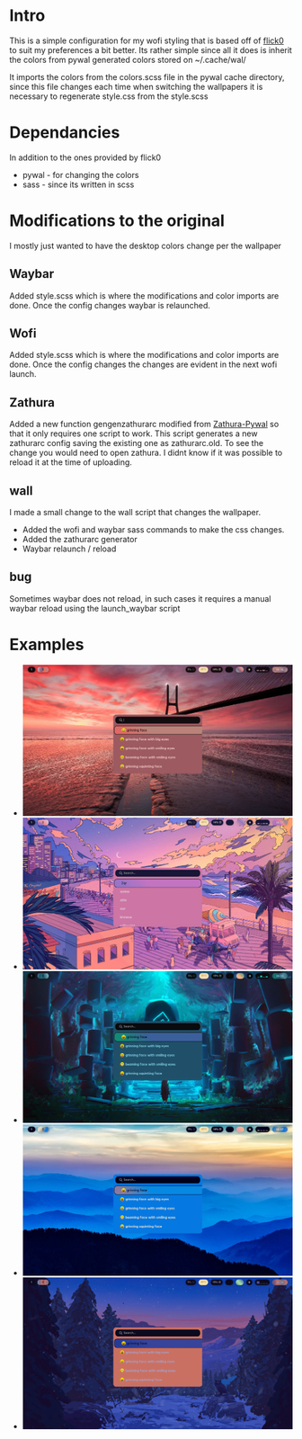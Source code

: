 # Intro
This is a simple configuration for my wofi styling that is based off of <a href=“https://github.com/flick0/dotfiles”>flick0</a> to suit my preferences a bit better. Its rather simple since all it does is inherit the colors from pywal generated colors stored on ~/.cache/wal/

It imports the colors from the colors.scss file in the pywal cache directory, since this file changes each time when switching the wallpapers it is necessary to regenerate style.css from the style.scss 

# Dependancies 
In addition to the ones provided by flick0
- pywal - for changing the colors
- sass - since its written in scss

# Modifications to the original
I mostly just wanted to have the desktop colors change per the wallpaper

## Waybar

Added style.scss which is where the modifications and color imports are done.
Once the config changes waybar is relaunched.

## Wofi

Added style.scss which is where the modifications and color imports are done.
Once the config changes the changes are evident in the next wofi launch.

## Zathura

Added a new function gengenzathurarc modified from <a href=“https://github.com/GideonWolfe/Zathura-Pywal.git”>Zathura-Pywal</a> so that it only requires one script to work. This script generates a new zathurarc config saving the existing one as zathurarc.old. To see the change you would need to open zathura. I didnt know if it was possible to reload it at the time of uploading.

## wall

I made a small change to the wall script that changes the wallpaper.
- Added the wofi and waybar sass commands to make the css changes.
- Added the zathurarc generator
- Waybar relaunch / reload



## bug

Sometimes waybar does not reload, in such cases it requires a manual waybar reload using the launch_waybar script

# Examples
- ![Pasted-image-2.png](.attatchments/Pasted-image-2.png)
- ![Pasted-image-3.png](.attatchments/Pasted-image-3.png)
- ![Pasted-image-7.png](.attatchments/Pasted-image-7.png)
- ![Pasted-image-4.png](.attatchments/Pasted-image-4.png)
- ![Pasted-image-5.png](.attatchments/Pasted-image-5.png)
